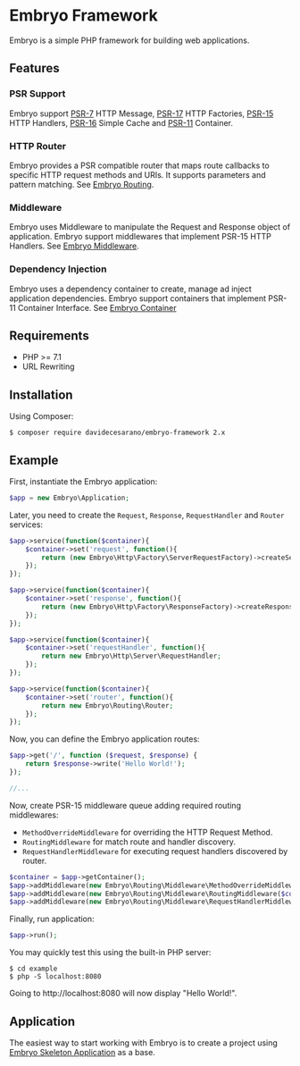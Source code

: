 # Embryo Framework
Embryo is a simple PHP framework for building web applications.

## Features
### PSR Support
Embryo support [PSR-7](https://www.php-fig.org/psr/psr-7) HTTP Message, [PSR-17](https://www.php-fig.org/psr/psr-17) HTTP Factories, [PSR-15](https://www.php-fig.org/psr/psr-15) HTTP Handlers, [PSR-16](https://www.php-fig.org/psr/psr-16) Simple Cache and [PSR-11](https://www.php-fig.org/psr/psr-11) Container. 

### HTTP Router
Embryo provides a PSR compatible router that maps route callbacks to specific HTTP request methods and URIs. It supports parameters and pattern matching. See [Embryo Routing](https://github.com/davidecesarano/Embryo-Routing). 

### Middleware
Embryo uses Middleware to manipulate the Request and Response object of application. Embryo support middlewares that implement PSR-15 HTTP Handlers. See [Embryo Middleware](https://github.com/davidecesarano/Embryo-Middleware). 

### Dependency Injection
Embryo uses a dependency container to create, manage ad inject application dependencies. Embryo support containers that implement PSR-11 Container Interface. See [Embryo Container](https://github.com/davidecesarano/Embryo-Container) 

## Requirements
* PHP >= 7.1
* URL Rewriting

## Installation
Using Composer:
```
$ composer require davidecesarano/embryo-framework 2.x
```

## Example
First, instantiate the Embryo application: 
```php
$app = new Embryo\Application;
```

Later, you need to create the `Request`, `Response`, `RequestHandler` and `Router` services:
```php
$app->service(function($container){
    $container->set('request', function(){
        return (new Embryo\Http\Factory\ServerRequestFactory)->createServerRequestFromServer();
    });
});

$app->service(function($container){
    $container->set('response', function(){
        return (new Embryo\Http\Factory\ResponseFactory)->createResponse(200);
    });
});

$app->service(function($container){
    $container->set('requestHandler', function(){
        return new Embryo\Http\Server\RequestHandler;
    });
});

$app->service(function($container){
    $container->set('router', function(){
        return new Embryo\Routing\Router;
    });
});
```

Now, you can define the Embryo application routes:
```php
$app->get('/', function ($request, $response) {
    return $response->write('Hello World!');
});

//...
```

Now, create PSR-15 middleware queue adding required routing middlewares:

* `MethodOverrideMiddleware` for overriding the HTTP Request Method.
* `RoutingMiddleware` for match route and handler discovery.
* `RequestHandlerMiddleware` for executing request handlers discovered by router.

```php
$container = $app->getContainer();
$app->addMiddleware(new Embryo\Routing\Middleware\MethodOverrideMiddleware);
$app->addMiddleware(new Embryo\Routing\Middleware\RoutingMiddleware($container['router']));
$app->addMiddleware(new Embryo\Routing\Middleware\RequestHandlerMiddleware($container));      
```

Finally, run application:
```php
$app->run();
```

You may quickly test this using the built-in PHP server:
```
$ cd example
$ php -S localhost:8080
```
Going to http://localhost:8080 will now display "Hello World!".

## Application
The easiest way to start working with Embryo is to create a project using [Embryo Skeleton Application](https://github.com/davidecesarano/Embryo) as a base.